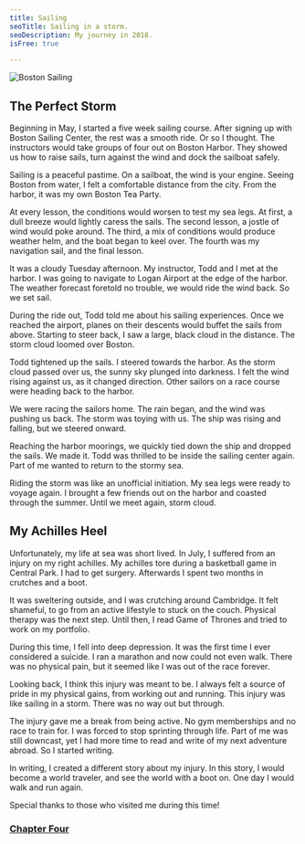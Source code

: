 ```yaml
---
title: Sailing
seoTitle: Sailing in a storm.
seoDescription: My journey in 2018.
isFree: true

---
```


![Boston Sailing](https://raw.github.com/maelstroms38/journey-2018/master/assets/sailing.jpg?raw=true "Boston Sailing")

## The Perfect Storm

Beginning in May, I started a five week sailing course. After signing up with Boston Sailing Center, the rest was a smooth ride. Or so I thought. The instructors would take groups of four out on Boston Harbor. They showed us how to raise sails, turn against the wind and dock the sailboat safely.

Sailing is a peaceful pastime. On a sailboat, the wind is your engine. Seeing Boston from water, I felt a comfortable distance from the city. From the harbor, it was my own Boston Tea Party. 

At every lesson, the conditions would worsen to test my sea legs. At first, a dull breeze would lightly caress the sails. The second lesson, a jostle of wind would poke around. The third, a mix of conditions would produce weather helm, and the boat began to keel over. The fourth was my navigation sail, and the final lesson.

It was a cloudy Tuesday afternoon. My instructor, Todd and I met at the harbor. I was going to navigate to Logan Airport at the edge of the harbor. The weather forecast foretold no trouble, we would ride the wind back. So we set sail.

During the ride out, Todd told me about his sailing experiences. Once we reached the airport, planes on their descents would buffet the sails from above. Starting to steer back, I saw a large, black cloud in the distance. The storm cloud loomed over Boston.

Todd tightened up the sails. I steered towards the harbor. As the storm cloud passed over us, the sunny sky plunged into darkness. I felt the wind rising against us, as it changed direction. Other sailors on a race course were heading back to the harbor. 

We were racing the sailors home. The rain began, and the wind was pushing us back. The storm was toying with us. The ship was rising and falling, but we steered onward. 

Reaching the harbor moorings, we quickly tied down the ship and dropped the sails. We made it. Todd was thrilled to be inside the sailing center again. Part of me wanted to return to the stormy sea.

Riding the storm was like an unofficial initiation. My sea legs were ready to voyage again. I brought a few friends out on the harbor and coasted through the summer. Until we meet again, storm cloud.

## My Achilles Heel

Unfortunately, my life at sea was short lived. In July, I suffered from an injury on my right achilles. My achilles tore during a basketball game in Central Park. I had to get surgery. Afterwards I spent two months in crutches and a boot. 

It was sweltering outside, and I was crutching around Cambridge. It felt shameful, to go from an active lifestyle to stuck on the couch. Physical therapy was the next step. Until then, I read Game of Thrones and tried to work on my portfolio. 

During this time, I fell into deep depression. It was the first time I ever considered a suicide. I ran a marathon and now could not even walk. There was no physical pain, but it seemed like I was out of the  race forever.

Looking back, I think this injury was meant to be. I always felt a source of pride in my physical gains, from working out and running. This injury was like sailing in a storm. There was no way out but through. 

The injury gave me a break from being active. No gym memberships and no race to train for. I was forced to stop sprinting through life. Part of me was still downcast, yet I had more time to read and write of my next adventure abroad. So I started writing.  

In writing, I created a different story about my injury. In this story, I would become a world traveler, and see the world with a boot on. One day I would walk and run again.

Special thanks to those who visited me during this time!

### [Chapter Four](https://michaelstromer.nyc/books/my-journey-in-2018/solo-travel-in-the-uk)